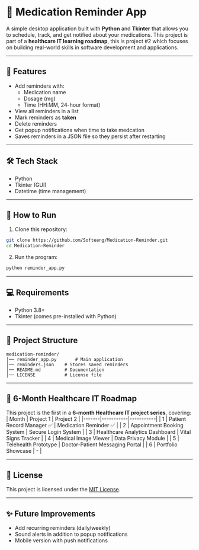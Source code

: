 # 💊 Medication Reminder App

A simple desktop application built with **Python** and **Tkinter** that allows you to schedule, track, and get notified about your medications. This project is part of a **healthcare IT learning roadmap**, this is project #2 which focuses on building real-world skills in software development and applications.

---

## 📌 Features
- Add reminders with:
    - Medication name
    - Dosage (mg)
    - Time (HH:MM, 24-hour format)
- View all reminders in a list
- Mark reminders as **taken**
- Delete reminders
- Get popup notifications when time to take medcation
- Saves reminders in a JSON file so they persist after restarting

---

## 🛠 Tech Stack
- Python
- Tkinter (GUI)
- Datetime (time management)

---

## 🚀 How to Run
1. Clone this repository:
```bash
git clone https://github.com/Softeeng/Medication-Reminder.git
cd Medication-Reminder
```
2. Run the program:
```bash
python reminder_app.py
```

---

## 💻 Requirements
- Python 3.8+
- Tkinter (comes pre-installed with Python)

---

## 📂 Project Structure
```text
medication-reminder/
│── reminder_app.py       # Main application
│── reminders.json    # Stores saved reminders
│── README.md         # Documentation
│── LICENSE           # License file
```

---

## 📖 6-Month Healthcare IT Roadmap
This project is the first in a **6-month Healthcare IT project series**, covering:
| Month | Project 1 | Project 2 |
|-------|-----------|-----------|
| 1     | Patient Record Manager ✅ | Medication Reminder ✅️ |
| 2     | Appointment Booking System | Secure Login System |
| 3     | Healthcare Analytics Dashboard | Vital Signs Tracker |
| 4     | Medical Image Viewer | Data Privacy Module |
| 5     | Telehealth Prototype | Doctor-Patient Messaging Portal |
| 6     | Portfolio Showcase | - |

---

## 📜 License
This project is licensed under the [MIT License](LICENSE).

---

## ✨️ Future Improvements
- Add recurring reminders (daily/weekly)
- Sound alerts in addition to popup notifications
- Mobile version with push notifications
